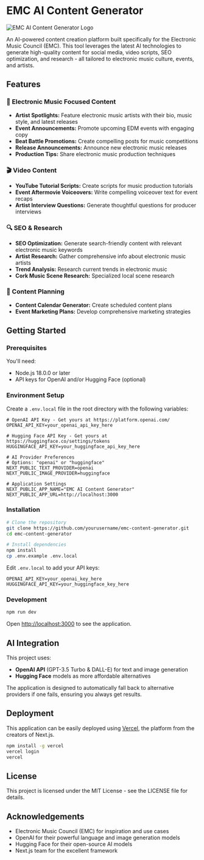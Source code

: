 # EMC AI Content Generator

![EMC AI Content Generator Logo](https://img.shields.io/badge/EMC-AI%20Generator-9146FF?style=for-the-badge)

An AI-powered content creation platform built specifically for the Electronic Music Council (EMC). This tool leverages the latest AI technologies to generate high-quality content for social media, video scripts, SEO optimization, and research - all tailored to electronic music culture, events, and artists.

## Features

### 🎵 Electronic Music Focused Content

- **Artist Spotlights:** Feature electronic music artists with their bio, music style, and latest releases
- **Event Announcements:** Promote upcoming EDM events with engaging copy
- **Beat Battle Promotions:** Create compelling posts for music competitions
- **Release Announcements:** Announce new electronic music releases
- **Production Tips:** Share electronic music production techniques

### 🎬 Video Content

- **YouTube Tutorial Scripts:** Create scripts for music production tutorials
- **Event Aftermovie Voiceovers:** Write compelling voiceover text for event recaps
- **Artist Interview Questions:** Generate thoughtful questions for producer interviews

### 🔍 SEO & Research

- **SEO Optimization:** Generate search-friendly content with relevant electronic music keywords
- **Artist Research:** Gather comprehensive info about electronic music artists
- **Trend Analysis:** Research current trends in electronic music
- **Cork Music Scene Research:** Specialized local scene research

### 📆 Content Planning

- **Content Calendar Generator:** Create scheduled content plans
- **Event Marketing Plans:** Develop comprehensive marketing strategies

## Getting Started

### Prerequisites

You'll need:
- Node.js 18.0.0 or later
- API keys for OpenAI and/or Hugging Face (optional)

### Environment Setup

Create a `.env.local` file in the root directory with the following variables:

```
# OpenAI API Key - Get yours at https://platform.openai.com/
OPENAI_API_KEY=your_openai_api_key_here

# Hugging Face API Key - Get yours at https://huggingface.co/settings/tokens
HUGGINGFACE_API_KEY=your_huggingface_api_key_here

# AI Provider Preferences
# Options: "openai" or "huggingface"
NEXT_PUBLIC_TEXT_PROVIDER=openai
NEXT_PUBLIC_IMAGE_PROVIDER=huggingface

# Application Settings
NEXT_PUBLIC_APP_NAME="EMC AI Content Generator"
NEXT_PUBLIC_APP_URL=http://localhost:3000
```

### Installation

```bash
# Clone the repository
git clone https://github.com/yourusername/emc-content-generator.git
cd emc-content-generator

# Install dependencies
npm install
cp .env.example .env.local
```

Edit `.env.local` to add your API keys:

```
OPENAI_API_KEY=your_openai_key_here
HUGGINGFACE_API_KEY=your_huggingface_key_here
```

### Development

```bash
npm run dev
```

Open [http://localhost:3000](http://localhost:3000) to see the application.

## AI Integration

This project uses:

- **OpenAI API** (GPT-3.5 Turbo & DALL-E) for text and image generation
- **Hugging Face** models as more affordable alternatives

The application is designed to automatically fall back to alternative providers if one fails, ensuring you always get results.

## Deployment

This application can be easily deployed using [Vercel](https://vercel.com), the platform from the creators of Next.js.

```bash
npm install -g vercel
vercel login
vercel
```

## License

This project is licensed under the MIT License - see the LICENSE file for details.

## Acknowledgements

- Electronic Music Council (EMC) for inspiration and use cases
- OpenAI for their powerful language and image generation models
- Hugging Face for their open-source AI models
- Next.js team for the excellent framework
